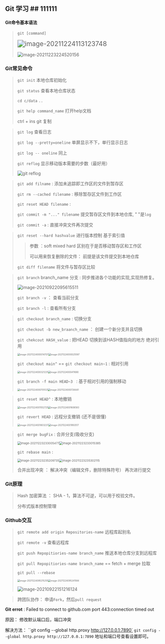 ##  Git 学习 ##  111111

#### Git命令基本语法 

> `git [command]`
>
> <img src="https://s2.loli.net/2022/01/06/i5cTyXetLVJSj39.png" alt="image-20211224113123748" style="zoom:150%;" />
>
> ![image-20211223224520156](https://s2.loli.net/2022/01/06/mIqvswHK7OaJbDc.png)

### Git常见命令

> `git init`  本地仓库初始化
>
> `git status`  查看本地仓库状态
>
> `cd c/data`    `..`  
>
> `git help command_name` 打开help文档
>
> ctrl + ins   git 复制 

> `git log`  查看日志
>
> `git log --pretty=oneline` 单屏显示不下，单行显示日志
>
> `git log -- oneline` 同上
>
> `git reflog` 显示移动版本需要的步数（最好用）
>
> ![git reflog](C:\Users\pc\AppData\Roaming\Typora\typora-user-images\image-20210920214316517.png)

> `git add filname`     :    添加未追踪即工作区的文件到暂存区
>
> `git rm --cached filename`    :    移除暂存区文件到工作区
>
> `git reset HEAD filename`  :
>
> `git commit -m "..." filename`  提交暂存区文件到本地仓库, " "是`log`
>
> `git commit -a`   :   直接冲突文件再次提交

> `git reset --hard hashvalue`  进行版本控制 基于索引值
>
> > 参数 ：soft mixed  hard   区别在于是否移动暂存区和工作区
> >
> > 可以用来恢复删除的文件： 前提是该文件提交到本地仓库
>
> `git diff filename`  将文件与暂存区比较  

> `git branch` branch_name   分支  :   同步推进各个功能的实现,实现热修复。
>
> ![image-20210922095615511](C:\Users\pc\AppData\Roaming\Typora\typora-user-images\image-20210922095615511.png)  
>
> `git branch -v`  ： 查看当前分支    
>
> `git branch -l`  :   查看所有分支

> `git checkout branch_name`  :   切换分支
>
> `git checkout -b new_braanch_name`   ：  创建一个新分支并且切换
>
> `git chekcout HASH_value`  :   把HEAD 切换到该HASH值指向的地方   绝对引用
>
> <img src="C:\Users\pc\AppData\Roaming\Typora\typora-user-images\image-20211224000014707.png" alt="image-20211224000014707" style="zoom: 50%;" /><img src="C:\Users\pc\AppData\Roaming\Typora\typora-user-images\image-20211224000025597.png" alt="image-20211224000025597" style="zoom: 50%;" />
>
> `git checkout main^`  ==   `git checkout main~1`    :   相对引用 
>
> <img src="C:\Users\pc\AppData\Roaming\Typora\typora-user-images\image-20211224000321231.png" alt="image-20211224000321231" style="zoom: 50%;" /><img src="C:\Users\pc\AppData\Roaming\Typora\typora-user-images\image-20211224000411690.png" alt="image-20211224000411690" style="zoom: 50%;" />
>
> `git branch -f main HEAD~3 `  :   基于相对引用的强制移动
>
> <img src="C:\Users\pc\AppData\Roaming\Typora\typora-user-images\image-20211224000705121.png" alt="image-20211224000705121" style="zoom: 50%;" /><img src="C:\Users\pc\AppData\Roaming\Typora\typora-user-images\image-20211224000726441.png" alt="image-20211224000726441" style="zoom: 50%;" />

> `git reset HEAD^`  :   本地撤销 
>
> <img src="C:\Users\pc\AppData\Roaming\Typora\typora-user-images\image-20211224001552725.png" alt="image-20211224001552725" style="zoom:50%;" /><img src="C:\Users\pc\AppData\Roaming\Typora\typora-user-images\image-20211224001606583.png" alt="image-20211224001606583" style="zoom:50%;" />
>
> `git revert HEAD`  :   远程分支撤销      (还不是很懂)
>
> <img src="C:\Users\pc\AppData\Roaming\Typora\typora-user-images\image-20211224001803237.png" alt="image-20211224001803237" style="zoom:50%;" /><img src="C:\Users\pc\AppData\Roaming\Typora\typora-user-images\image-20211224001950517.png" alt="image-20211224001950517" style="zoom:50%;" />

>  `git merge bugFix`   :   合并分支(吸收分支)   
>
> <img src="C:\Users\pc\AppData\Roaming\Typora\typora-user-images\image-20211223233005477.png" alt="image-20211223233005477" style="zoom: 67%;" /><img src="C:\Users\pc\AppData\Roaming\Typora\typora-user-images\image-20211223233015385.png" alt="image-20211223233015385" style="zoom: 67%;" />
>
> `git rebase main` :
>
> <img src="C:\Users\pc\AppData\Roaming\Typora\typora-user-images\image-20211223235209735.png" alt="image-20211223235209735" style="zoom: 67%;" /><img src="C:\Users\pc\AppData\Roaming\Typora\typora-user-images\image-20211223235302115.png" alt="image-20211223235302115" style="zoom:67%;" />
>
> 合并出现冲突 ： 解决冲突（编辑文件，删除特殊符号） 再次进行提交 

### Git原理

> Hash 加密算法 ： SHA - 1，算法不可逆，可以用于校验文件。
>
> 分布式版本控制管理

### Github交互

> `git remote add origin Repositories-name`   远程库起别名
>
> `git remote -v`     查看远程库
>
> `git push Repopitiories-name branch_name`   推送本地仓库分支到远程库
>
> `git pull Repopitiories-name branch_name`   ==  fetch +  merge  拉取
>
> `git pull --rebase` 
>
> <img src="C:\Users\pc\AppData\Roaming\Typora\typora-user-images\image-20211224095215255.png" alt="image-20211224095215255" style="zoom:50%;" /><img src="C:\Users\pc\AppData\Roaming\Typora\typora-user-images\image-20211224095241584.png" alt="image-20211224095241584" style="zoom:50%;" />
>
> ![image-20210922151216124](C:\Users\pc\AppData\Roaming\Typora\typora-user-images\image-20210922151216124.png)

> 跨团队协作： 申请`Fork`，然后`pull request`

**Git errot** :  Failed to connect to github.com port 443:connection timed out

原因： 修改默认端口后，端口冲突

解决方法： ``git config --global http.proxy http://127.0.0.1:7890` `git config --global http.proxy http://127.0.0.1:7890`  地址和端口号查看设置即可。


